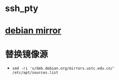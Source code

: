 # ssh_pty
# [debian mirror](https://www.debian.org/mirror/sponsors)
# 替换镜像源
- `sed -ri 's/deb.debian.org/mirrors.ustc.edu.cn/' /etc/apt/sources.list`
